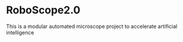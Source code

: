 # RoboScope2.0
This is a modular automated microscope project to accelerate artificial intelligence
